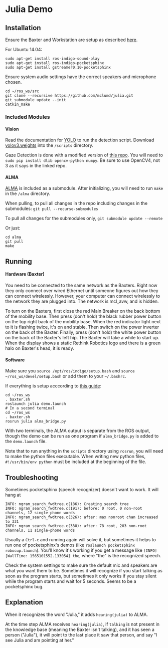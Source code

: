 # Julia Demo

## Installation
Ensure the Baxter and Workstation are setup as described [here](http://sdk.rethinkrobotics.com/wiki/Workstation_Setup).

For Ubuntu 14.04:
```
sudo apt-get install ros-indigo-sound-play
sudo apt-get install ros-indigo-pocketsphinx
sudo apt-get install gstreamer0.10-pocketsphinx
```
Ensure system audio settings have the correct speakers and microphone chosen.

```
cd ~/ros_ws/src
git clone --recursive https://github.com/mclumd/julia.git
git submodule update --init
catkin_make
```


### Included Modules

#### Vision
Read the documentation for [YOLO](https://github.com/mclumd/yolo) to run the detection script.
Download [yolov3.weights](https://pjreddie.com/media/files/yolov3.weights) into the `/scripts` directory.

Gaze Detection is done with a modified version of [this repo](https://github.com/antoinelame/GazeTracking). You will need to `sudo pip install dlib opencv-python numpy`. Be sure to use OpenCV4, not 3 as it says in the linked repo.

#### ALMA
[ALMA](https://github.com/mclumd/alma-2.0) is included as a submodule. After initializing, you will need to run `make` in the `/alma` directory.

When pulling, to pull all changes in the repo including changes in the submodules:
`git pull --recurse-submodules`

To pull all changes for the submodules only,
`git submodule update --remote`

Or just: 
```
cd alma
git pull
make
```
## Running

#### Hardware (Baxter)
You need to be connected to the same network as the Baxters. Right now they only connect over wired Ethernet until someone figures out how they can connect wirelessly. However, your computer can connect wirelessly to the network they are plugged into. The network is mcl_avw, and is hidden.

To turn on the Baxters, first close the red Main Breaker on the back bottom of the mobility base. Then press (don't hold) the black rubber power button on the top right back of the mobility base. When the red indicator light next to it is flashing twice, it's on and stable. Then switch on the power inverter on the back of the Baxter. Finally, press (don't hold) the white power button on the back of the Baxter's left hip. The Baxter will take a while to start up. When the display shows a static Rethink Robotics logo and there is a green halo on Baxter's head, it is ready.

#### Software
Make sure you `source /opt/ros/indigo/setup.bash` and `source ~/ros_ws/devel/setup.bash` or add them to your `~/.bashrc`.

If everything is setup acccording to [this guide](http://sdk.rethinkrobotics.com/wiki/Workstation_Setup):

```
cd ~/ros_ws
. baxter.sh
roslaunch julia demo.launch
# In a second terminal
cd ~/ros_ws
. baxter.sh
rosrun julia alma_bridge.py
```
With two terminals, the ALMA output is separate from the ROS output, though the demo can be run as one program if `alma_bridge.py` is added to the `demo.launch` file.

Note that to run anything in the `scripts` directory using `rosrun`, you will need to make the python files executable.
When writing new python files, `#!/usr/bin/env python` must be included at the beginning of the file.

## Troubleshooting

Sometimes pocketsphinx (speech recognizer) doesn't want to work. It will hang at 
```
INFO: ngram_search_fwdtree.c(186): Creating search tree
INFO: ngram_search_fwdtree.c(191): before: 0 root, 0 non-root channels, 12 single-phone words
INFO: ngram_search_fwdtree.c(326): after: max nonroot chan increased to 331
INFO: ngram_search_fwdtree.c(338): after: 78 root, 203 non-root channels, 11 single-phone words
```
Usually a `Ctrl-c` and running again will solve it, but sometimes it helps to run one of pocketsphinx's demos (like `roslaunch pocketsphinx robocup.launch`). You'll know it's working if you get a message like `[INFO] [WallTime: 1565101552.133054] the`, where "the" is the recognized speech.

Check the system settings to make sure the default mic and speakers are what you want them to be. Sometimes it will recognize if you start talking as soon as the program starts, but sometimes it only works if you stay silent while the program starts and wait for 5 seconds. Seems to be a pocketsphinx bug.


## Explanation

When it recognizes the word "Julia," it adds `hearing(julia)` to ALMA. 

At the time step ALMA receives `hearing(julia)`, if `talking` is not present in the knowledge base (meaning the Baxter isn't talking), and it has seen a person ("Julia"), it will point to the last place it saw that person, and say "I see Julia and am pointing at her." 
